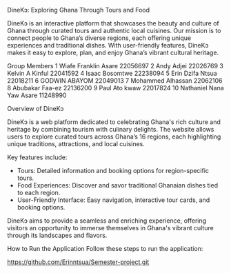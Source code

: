 DineKɔ: Exploring Ghana Through Tours and Food  

DineKɔ is an interactive platform that showcases the beauty and culture of Ghana through curated tours and authentic local cuisines. 
Our mission is to connect people to Ghana’s diverse regions, each offering unique experiences and traditional dishes. 
With user-friendly features, DineKɔ makes it easy to explore, plan, and enjoy Ghana’s vibrant cultural heritage.

Group Members
1	Wiafe Franklin Asare	22056697
2	Andy Adjei	22026769
3	Kelvin A Kinful	22041592
4	Isaac Bosomtwe	22238094
5	Erin Dzifa Ntsua	22018211
6	GODWIN ABAYOM	22049013
7	Mohammed Alhassan	22062106
8	Abubakar Faa-ez	22136200
9	Paul Ato kwaw	22017824
10	Nathaniel Nana Yaw Asare 	11248990

Overview of DineKɔ 

DineKɔ is a web platform dedicated to celebrating Ghana's rich culture and heritage by combining tourism with culinary delights. 
The website allows users to explore curated tours across Ghana’s 16 regions, each highlighting unique traditions, attractions, and local cuisines.  

Key features include:  
- Tours: Detailed information and booking options for region-specific tours.  
- Food Experiences: Discover and savor traditional Ghanaian dishes tied to each region.  
- User-Friendly Interface: Easy navigation, interactive tour cards, and booking options.  

DineKɔ aims to provide a seamless and enriching experience, offering visitors an opportunity to immerse themselves in Ghana's vibrant culture through its landscapes and flavors.

 How to Run the Application
Follow these steps to run the application:


https://github.com/Erinntsua/Semester-project.git
